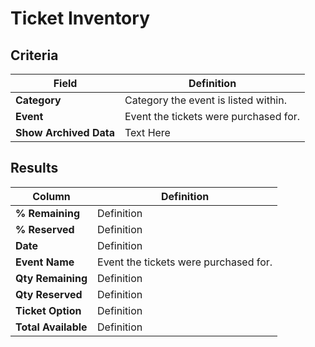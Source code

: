 # Ticket Inventory

## Criteria

| **Field** | **Definition** |
| --- | --- |
| **Category** | Category the event is listed within. |
| **Event** | Event the tickets were purchased for. |
| **Show Archived Data** | Text Here |

## Results

| **Column** | **Definition** |
| --- | --- |
| **% Remaining** | Definition |
| **% Reserved** | Definition |
| **Date** | Definition |
| **Event Name** | Event the tickets were purchased for. |
| **Qty Remaining** | Definition |
| **Qty Reserved** | Definition |
| **Ticket Option** | Definition |
| **Total Available** | Definition |

